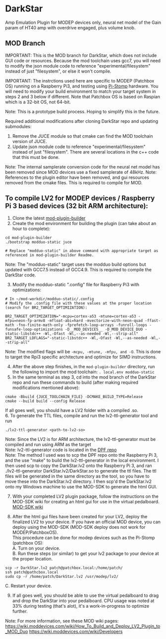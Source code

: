 # DarkStar

Amp Emulation Plugin for MODEP devices only, neural net model of the Gain param of HT40 amp with overdrive engaged, plus volume knob. 

## MOD Branch
IMPORTANT: This is the MOD branch for DarkStar, which does not include GUI code or resources. 
Because the mod toolchain uses gcc7, you will need to modify the json module code to reference "experimental/filesystem" instead of just "filesystem", or else it won't compile.

IMPORTANT: The instrctions used here are specific to MODEP (Patchbox OS) running on a Raspberry Pi3, and testing using [Pi-Stomp](https://github.com/TreeFallSound/pi-stomp) hardware. You will need to modify your build environment to match your target system in steps 2 and 3 below if different. Note that Patchbox OS is based on Raspian which is a 32-bit OS, not 64-bit.

Note: This is a prototype build process. Hoping to simplify this in the future. 

Required additional modifications after cloning DarkStar repo and updating submodules:
1. Remove the JUCE module so that cmake can find the MOD toolchain version of JUCE. 
2. Update json module code to reference "experimental/filesystem" instead of just "filesystem". There are several locations in the c++ code that this must be done.

Note: The internal samplerate conversion code for the neural net model has been removed since MOD devices use a fixed samplerate of 48kHz. 
Note: References to the plugin editor have been removed, and gui resources removed from the cmake files. This is required to compile for MOD.

## To compile LV2 for MODEP devices / Raspberry Pi 3 based devices (32 bit ARM architecture):
1. Clone the latest [mod-plugin-builder](https://github.com/moddevices/mod-plugin-builder)
2. Create the mod environment for building the plugin (can take about an hour to complete):
```
cd mod-plugin-builder
./bootstrap modduo-static juce  

# Replace "modduo-static" in above command with appropriate target as referenced in mod-plugin-builder Readme.
```
Note: The "modduo-static" target uses the modduo build options but updated with GCC7.5 instead of GCC4.9. This is required to compile the DarkStar code.

3. Modify the modduo-static ".config" file for Raspberry Pi3 with optimizations:
```
# In ~/mod-workdir/modduo-static/.config
# Modify the .config file with these values at the proper location (search for BR2_TARGET_OPTIMIZATION):

BR2_TARGET_OPTIMIZATION="-mcpu=cortex-a53 -mtune=cortex-a53 -mfpu=neon-fp-armv8 -mfloat-abi=hard -mvectorize-with-neon-quad -ffast-math -fno-finite-math-only -fprefetch-loop-arrays -funroll-loops -funsafe-loop-optimizations -D__MOD_DEVICES__ -D_MOD_DEVICE_DUO -static-libstdc++ -Wl,-Ofast -Wl,--as-needed -Wl,--strip-all"
BR2_TARGET_LDFLAGS="-static-libstdc++ -Wl,-Ofast -Wl,--as-needed -Wl,--strip-all"
```
Note: The modified flags will be ```-mcpu, -mtune, -mfpu, and -O```. This is done to target the Rpi3 specific architecture and optimize for SIMD instructions. 

4. After the above step finishes, in the ```mod-plugin-builder``` directory, run the following to import the mod toolchain:
```. local.env modduo-static```
5. In the same terminal as step 3, cd into the mod branch of the DarkStar repo and run these commands to build (after making required modifications mentioned above):
```
cmake -Bbuild {JUCE_TOOLCHAIN_FILE} -DCMAKE_BUILD_TYPE=Release
cmake --build build --config Release
```
If all goes well, you should have a LV2 folder with a compiled .so. <br>
6. To generate the TTL files, compile and run the lv2-ttl-generator tool and run
```
./lv2-ttl-generator <path-to-lv2-so>
```
Note: Since the LV2 is for ARM architecture, the lv2-ttl-generator must be compiled and run using ARM as the target<br>
Note: lv2-ttl-generator code is located in the [DPF repo](https://github.com/DISTRHO/DPF/tree/main/utils/lv2-ttl-generator)<br>
Note: The method I used was to scp the DPF repo onto the Raspberry Pi 3, and the use "make" to build the lv2-ttl-generator in the local environment. 
      I then used scp to copy the DarkStar.lv2 onto the Raspberry Pi 3, and ran ./lv2-ttl-generator DarkStar.lv2/DarkStar.so to generate the ttl files. The ttl files will
      be generated in the same directory as the tool, so you have to move these into the DarkStar.lv2 directory.
      I then scp'd the DarkStar.lv2 onto my Windows machine to use the MOD-SDK to generate the html GUI.

7. With your completed LV2 plugin package, follow the instructions on the MOD-SDK wiki for creating an html gui for use in the virtual pedalboard.
[MOD-SDK wiki](https://wiki.moddevices.com/wiki/MOD_SDK)

8. After the html gui files have been created for your LV2, deploy the finalized LV2 to your device. If you have an official MOD device, you can deploy using the MOD-SDK (MOD-SDK deploy does not work for MODEP/PatchboxOS).<br>
This procedure can be done for modep devices such as the Pi-Stomp (patchbox OS):<br>
    A. Turn on your device.<br>
    B. Run these steps (or similar) to get your lv2 package to your device at the proper location.<br>
```
scp -r DarkStar.lv2 patch@patchbox.local:/home/patch/
ssh patch@pathcbox.local
sudo cp -r /home/patch/DarkStar.lv2 /usr/modep/lv2/
```

   C. Restart your device.

9. If all goes well, you should be able to use the virtual pedalboard to drag and drop the DarkStar into your pedalboard. CPU usage was noted at 33% during testing (that's alot), it's a work-in-progress to optimize further. 

Note: For more information, see these MOD wiki pages:
https://wiki.moddevices.com/wiki/How_To_Build_and_Deploy_LV2_Plugin_to_MOD_Duo
https://wiki.moddevices.com/wiki/Developers

